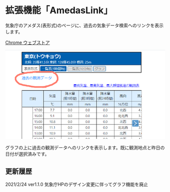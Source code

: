 # 拡張機能「AmedasLink」

気象庁のアメダス(表形式)のページに、過去の気象データ検索へのリンクを表示します。

[Chrome ウェブストア](https://chrome.google.com/webstore/detail/%E3%82%A2%E3%83%A1%E3%83%89%E3%82%B9/kmbellanocphagkgnbgkeoopdflhnbdo)

![00](img/top.png)

グラフの上に過去の観測データへのリンクを表示します。既に観測地点と昨日の日付が選択済みです。

## 更新履歴

2021/2/24 ver1.1.0 気象庁HPのデザイン変更に伴ってグラフ機能を廃止